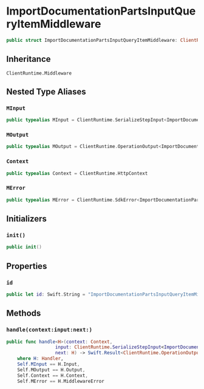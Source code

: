 # ImportDocumentationPartsInputQueryItemMiddleware

``` swift
public struct ImportDocumentationPartsInputQueryItemMiddleware: ClientRuntime.Middleware 
```

## Inheritance

`ClientRuntime.Middleware`

## Nested Type Aliases

### `MInput`

``` swift
public typealias MInput = ClientRuntime.SerializeStepInput<ImportDocumentationPartsInput>
```

### `MOutput`

``` swift
public typealias MOutput = ClientRuntime.OperationOutput<ImportDocumentationPartsOutputResponse>
```

### `Context`

``` swift
public typealias Context = ClientRuntime.HttpContext
```

### `MError`

``` swift
public typealias MError = ClientRuntime.SdkError<ImportDocumentationPartsOutputError>
```

## Initializers

### `init()`

``` swift
public init() 
```

## Properties

### `id`

``` swift
public let id: Swift.String = "ImportDocumentationPartsInputQueryItemMiddleware"
```

## Methods

### `handle(context:input:next:)`

``` swift
public func handle<H>(context: Context,
                  input: ClientRuntime.SerializeStepInput<ImportDocumentationPartsInput>,
                  next: H) -> Swift.Result<ClientRuntime.OperationOutput<ImportDocumentationPartsOutputResponse>, MError>
    where H: Handler,
    Self.MInput == H.Input,
    Self.MOutput == H.Output,
    Self.Context == H.Context,
    Self.MError == H.MiddlewareError
```
